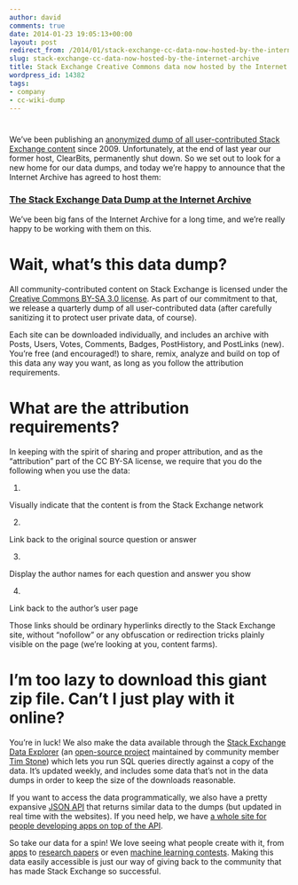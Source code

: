 ```yaml
---
author: david
comments: true
date: 2014-01-23 19:05:13+00:00
layout: post
redirect_from: /2014/01/stack-exchange-cc-data-now-hosted-by-the-internet-archive
slug: stack-exchange-cc-data-now-hosted-by-the-internet-archive
title: Stack Exchange Creative Commons data now hosted by the Internet Archive
wordpress_id: 14382
tags:
- company
- cc-wiki-dump
---
```


# 




We’ve been publishing an [anonymized dump of all user-contributed Stack Exchange content](http://blog.stackoverflow.com/2009/06/stack-overflow-creative-commons-data-dump/) since 2009. Unfortunately, at the end of last year our former host, ClearBits, permanently shut down. So we set out to look for a new home for our data dumps, and today we’re happy to announce that the Internet Archive has agreed to host them:




### [The Stack Exchange Data Dump at the Internet Archive](https://archive.org/details/stackexchange)




We’ve been big fans of the Internet Archive for a long time, and we’re really happy to be working with them on this.




# Wait, what’s this data dump?




All community-contributed content on Stack Exchange is licensed under the [Creative Commons BY-SA 3.0 license](http://creativecommons.org/licenses/by-sa/3.0/). As part of our commitment to that, we release a quarterly dump of all user-contributed data (after carefully sanitizing it to protect user private data, of course).




Each site can be downloaded individually, and includes an archive with Posts, Users, Votes, Comments, Badges, PostHistory, and PostLinks (new). You’re free (and encouraged!) to share, remix, analyze and build on top of this data any way you want, as long as you follow the attribution requirements.




# What are the attribution requirements?




In keeping with the spirit of sharing and proper attribution, and as the “attribution” part of the CC BY-SA license, we require that you do the following when you use the data:






	
  1. 


Visually indicate that the content is from the Stack Exchange network




	
  2. 


Link back to the original source question or answer




	
  3. 


Display the author names for each question and answer you show




	
  4. 


Link back to the author’s user page







Those links should be ordinary hyperlinks directly to the Stack Exchange site, without “nofollow” or any obfuscation or redirection tricks plainly visible on the page (we’re looking at you, content farms).




# I’m too lazy to download this giant zip file. Can’t I just play with it online?




You’re in luck! We also make the data available through the [Stack Exchange Data Explorer](http://data.stackexchange.com/) (an [open-source project](https://code.google.com/p/stack-exchange-data-explorer/) maintained by community member [Tim Stone](http://stackoverflow.com/users/366234/tim-stone)) which lets you run SQL queries directly against a copy of the data. It’s updated weekly, and includes some data that’s not in the data dumps in order to keep the size of the downloads reasonable.




If you want to access the data programmatically, we also have a pretty expansive [JSON API](http://api.stackexchange.com/) that returns similar data to the dumps (but updated in real time with the websites). If you need help, we have [a whole site for people developing apps on top of the API](http://stackapps.com/?tab=active).




So take our data for a spin! We love seeing what people create with it, from [apps](http://stackapps.com/?tab=apps) to [research papers](http://www.cc.gatech.edu/~vector/papers/CrowdDoc-GIT-CS-12-05.pdf) or even [machine learning contests](http://www.kaggle.com/c/facebook-recruiting-iii-keyword-extraction). Making this data easily accessible is just our way of giving back to the community that has made Stack Exchange so successful.
